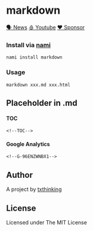 # markdown

[🗣 News](https://t.me/txthinking_news)
[🩸 Youtube](https://www.youtube.com/txthinking)
[❤️ Sponsor](https://github.com/sponsors/txthinking)

### Install via [nami](https://github.com/txthinking/nami)

```
nami install markdown
```

### Usage

```
markdown xxx.md xxx.html
```

## Placeholder in .md

#### TOC

```
<!--TOC-->
```

#### Google Analytics

```
<!--G-96ENZWNBX1-->
```

## Author

A project by [txthinking](https://www.txthinking.com)

## License

Licensed under The MIT License
